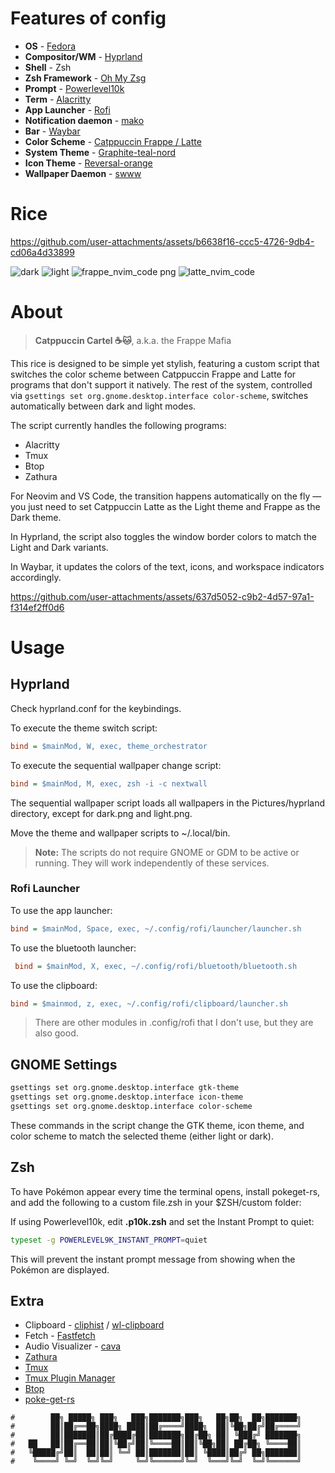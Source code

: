 # Features of config

- **OS** - [Fedora](https://fedoraproject.org/workstation/download)
- **Compositor/WM** - [Hyprland](https://hyprland.org/)
- **Shell** - Zsh
- **Zsh Framework** - [Oh My Zsg](https://ohmyz.sh/)
- **Prompt** - [Powerlevel10k](https://github.com/romkatv/powerlevel10k)
- **Term** - [Alacritty](https://github.com/alacritty/alacritty)
- **App Launcher** - [Rofi](https://github.com/davatorium/rofi)
- **Notification daemon** - [mako](https://github.com/emersion/mako)
- **Bar** - [Waybar](https://github.com/Alexays/Waybar)
- **Color Scheme** - [Catppuccin Frappe / Latte](https://github.com/catppuccin)
- **System Theme** - [Graphite-teal-nord](https://www.pling.com/p/2014493/)
- **Icon Theme** - [Reversal-orange](https://www.gnome-look.org/p/1340791)
- **Wallpaper Daemon** - [swww](https://github.com/LGFae/swww)

# Rice

https://github.com/user-attachments/assets/b6638f16-ccc5-4726-9db4-cd06a4d33899

![dark](https://github.com/user-attachments/assets/0d71effc-3da8-4328-9786-936e2cb5012f)
![light](https://github.com/user-attachments/assets/86e36a19-fe6a-47ee-9107-65b8535aa14c)
![frappe_nvim_code png](https://github.com/user-attachments/assets/cd4b3715-645c-4e44-a0e3-49ccf0339914)
![latte_nvim_code](https://github.com/user-attachments/assets/9c91d786-5600-4954-8065-3a4680b2d750)

# About

> **Catppuccin Cartel ☕🐱**, a.k.a. the Frappe Mafia 

This rice is designed to be simple yet stylish, featuring a custom script that switches the color scheme between Catppuccin Frappe and Latte for programs that don't support it natively. The rest of the system, controlled via `gsettings set org.gnome.desktop.interface color-scheme`, switches automatically between dark and light modes.

The script currently handles the following programs:

- Alacritty
- Tmux
- Btop
- Zathura

For Neovim and VS Code, the transition happens automatically on the fly — you just need to set Catppuccin Latte as the Light theme and Frappe as the Dark theme.

In Hyprland, the script also toggles the window border colors to match the Light and Dark variants.

In Waybar, it updates the colors of the text, icons, and workspace indicators accordingly.

https://github.com/user-attachments/assets/637d5052-c9b2-4d57-97a1-f314ef2ff0d6

# Usage

## Hyprland

Check hyprland.conf for the keybindings.

To execute the theme switch script:

```ini
bind = $mainMod, W, exec, theme_orchestrator  
```

To execute the sequential wallpaper change script:

```ini
bind = $mainMod, M, exec, zsh -i -c nextwall 
```

The sequential wallpaper script loads all wallpapers in the Pictures/hyprland directory, except for dark.png and light.png.

Move the theme and wallpaper scripts to ~/.local/bin.

> **Note:** The scripts do not require GNOME or GDM to be active or running. They will work independently of these services.

### Rofi Launcher

To use the app launcher:

```ini
bind = $mainMod, Space, exec, ~/.config/rofi/launcher/launcher.sh 
```

To use the bluetooth launcher:

```ini
 bind = $mainMod, X, exec, ~/.config/rofi/bluetooth/bluetooth.sh 
```

To use the clipboard:

```ini
bind = $mainmod, z, exec, ~/.config/rofi/clipboard/launcher.sh
```

> There are other modules in .config/rofi that I don't use, but they are also good.

## GNOME Settings

```bash
gsettings set org.gnome.desktop.interface gtk-theme 
gsettings set org.gnome.desktop.interface icon-theme
gsettings set org.gnome.desktop.interface color-scheme
```

These commands in the script change the GTK theme, icon theme, and color scheme to match the selected theme (either light or dark).

## Zsh

To have Pokémon appear every time the terminal opens, install pokeget-rs, and add the following to a custom file.zsh in your $ZSH/custom folder:

If using Powerlevel10k, edit **.p10k.zsh** and set the Instant Prompt to quiet:

```bash
typeset -g POWERLEVEL9K_INSTANT_PROMPT=quiet
```

This will prevent the instant prompt message from showing when the Pokémon are displayed.

## Extra
- Clipboard - [cliphist](https://github.com/sentriz/cliphist) / [wl-clipboard](https://github.com/bugaevc/wl-clipboard)
- Fetch - [Fastfetch](https://github.com/fastfetch-cli/fastfetch)
- Audio Visualizer - [cava](https://github.com/karlstav/cava)
- [Zathura](https://github.com/pwmt/zathura)
- [Tmux](https://github.com/tmux)
- [Tmux Plugin Manager](https://github.com/tmux-plugins/tpm)
- [Btop](https://github.com/aristocratos/btop)
- [poke-get-rs](https://github.com/talwat/pokeget-rs)

```
#        ██╗ █████╗ ███╗   ███╗███████╗███╗   ██╗██╗  ██╗███████╗ 
#        ██║██╔══██╗████╗ ████║██╔════╝████╗  ██║╚██╗██╔╝██╔════╝
#        ██║███████║██╔████╔██║███████╗██╔██╗ ██║ ╚███╔╝ ███████╗
#   ██   ██║██╔══██║██║╚██╔╝██║╚════██║██║╚██╗██║ ██╔██╗ ╚════██║
#   ╚█████╔╝██║  ██║██║ ╚═╝ ██║███████║██║ ╚████║██╔╝ ██╗███████║
#    ╚════╝ ╚═╝  ╚═╝╚═╝     ╚═╝╚══════╝╚═╝  ╚═══╝╚═╝  ╚═╝╚══════╝
```
